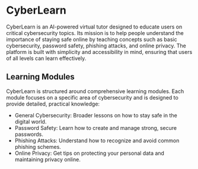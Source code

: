 # CyberLearn

CyberLearn is an AI-powered virtual tutor designed to educate users on critical cybersecurity topics. Its mission is to help people understand the importance of staying safe online by teaching concepts such as basic cybersecurity, password safety, phishing attacks, and online privacy. The platform is built with simplicity and accessibility in mind, ensuring that users of all levels can learn effectively.

## Learning Modules

CyberLearn is structured around comprehensive learning modules. Each module focuses on a specific area of cybersecurity and is designed to provide detailed, practical knowledge:

* General Cybersecurity: Broader lessons on how to stay safe in the digital world.
* Password Safety: Learn how to create and manage strong, secure passwords.
* Phishing Attacks: Understand how to recognize and avoid common phishing schemes.
* Online Privacy: Get tips on protecting your personal data and maintaining privacy online.
